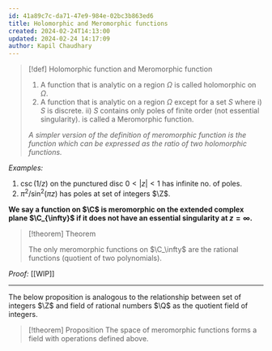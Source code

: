 ```yaml
---
id: 41a89c7c-da71-47e9-984e-02bc3b863ed6
title: Holomorphic and Meromorphic functions
created: 2024-02-24T14:13:00
updated: 2024-02-24 14:17:09
author: Kapil Chaudhary
---
```

> [!def] Holomorphic function and Meromorphic function
> 
> 1. A function that is analytic on a region $\Omega$ is called holomorphic on $\Omega$.
> 2. A function that is analytic on a region $\Omega$ except for a set $S$ where 
> 	i) $S$ is discrete.
> 	ii) $S$ contains only poles of finite order (not essential singularity).
> 	is called a Meromorphic function.
> 	
> *A simpler version of the definition of meromorphic function is the function which can be expressed as the ratio of two holomorphic functions.*




*Examples:*
1. $\csc(1/z)$ on the punctured disc $0<|z|<1$ has infinite no. of poles. 
2.  $\pi^2/\sin^2(\pi z)$ has poles at set of integers $\Z$.

**We say a function on $\C$ is meromorphic on the extended complex plane $\C_{\infty}$ if it does not have an essential singularity at $z=\infty$.**

> [!theorem] Theorem
> 
> The only meromorphic functions on $\C_\infty$ are the rational functions (quotient of two polynomials).

*Proof:*  [[WIP]]
$$\tag*{Q.E.D.}$$

---


The below proposition is analogous to the relationship between set of integers $\Z$ and field of rational numbers $\Q$ as the quotient field of integers.


> [!theorem] Proposition
> The space of meromorphic functions forms a field with operations defined above.

